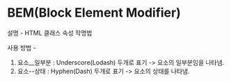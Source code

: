 # BEM(Block Element Modifier)
설명 - HTML 클래스 속성 작명법

사용 방법 - 
1. 요소__일부분 : Underscore(Lodash) 두개로 표기 -> 요소의 일부분임을 나타냄.
2. 요소--상태 : Hyphen(Dash) 두개로 표기 -> 요소의 상태를 나타냄.
